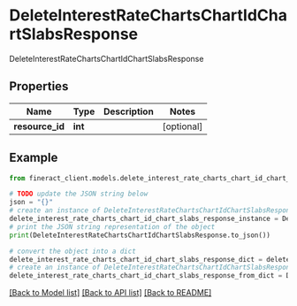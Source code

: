 # DeleteInterestRateChartsChartIdChartSlabsResponse

DeleteInterestRateChartsChartIdChartSlabsResponse

## Properties

Name | Type | Description | Notes
------------ | ------------- | ------------- | -------------
**resource_id** | **int** |  | [optional] 

## Example

```python
from fineract_client.models.delete_interest_rate_charts_chart_id_chart_slabs_response import DeleteInterestRateChartsChartIdChartSlabsResponse

# TODO update the JSON string below
json = "{}"
# create an instance of DeleteInterestRateChartsChartIdChartSlabsResponse from a JSON string
delete_interest_rate_charts_chart_id_chart_slabs_response_instance = DeleteInterestRateChartsChartIdChartSlabsResponse.from_json(json)
# print the JSON string representation of the object
print(DeleteInterestRateChartsChartIdChartSlabsResponse.to_json())

# convert the object into a dict
delete_interest_rate_charts_chart_id_chart_slabs_response_dict = delete_interest_rate_charts_chart_id_chart_slabs_response_instance.to_dict()
# create an instance of DeleteInterestRateChartsChartIdChartSlabsResponse from a dict
delete_interest_rate_charts_chart_id_chart_slabs_response_from_dict = DeleteInterestRateChartsChartIdChartSlabsResponse.from_dict(delete_interest_rate_charts_chart_id_chart_slabs_response_dict)
```
[[Back to Model list]](../README.md#documentation-for-models) [[Back to API list]](../README.md#documentation-for-api-endpoints) [[Back to README]](../README.md)


